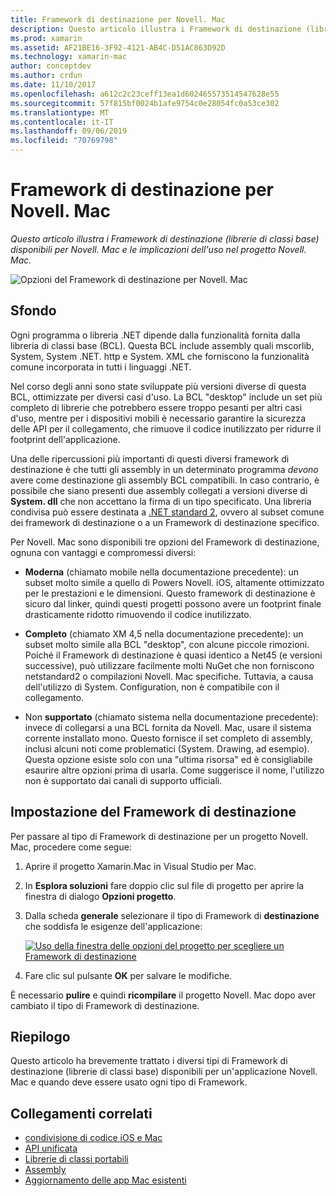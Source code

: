 ```yaml
---
title: Framework di destinazione per Novell. Mac
description: Questo articolo illustra i Framework di destinazione (librerie di classi base) disponibili per Novell. Mac e le implicazioni dell'uso nel progetto Novell. Mac.
ms.prod: xamarin
ms.assetid: AF21BE16-3F92-4121-AB4C-D51AC863D92D
ms.technology: xamarin-mac
author: conceptdev
ms.author: crdun
ms.date: 11/10/2017
ms.openlocfilehash: a612c2c23ceff13ea1d602465573514547628e55
ms.sourcegitcommit: 57f815bf0024b1afe9754c0e28054fc0a53ce302
ms.translationtype: MT
ms.contentlocale: it-IT
ms.lasthandoff: 09/06/2019
ms.locfileid: "70769798"
---
```

# <a name="target-framework-for-xamarinmac"></a>Framework di destinazione per Novell. Mac

_Questo articolo illustra i Framework di destinazione (librerie di classi base) disponibili per Novell. Mac e le implicazioni dell'uso nel progetto Novell. Mac._

![Opzioni del Framework di destinazione per Novell. Mac](target-framework-images/select-target.png "Opzioni del Framework di destinazione per Novell. Mac")

## <a name="background"></a>Sfondo

Ogni programma o libreria .NET dipende dalla funzionalità fornita dalla libreria di classi base (BCL). Questa BCL include assembly quali mscorlib, System, System .NET. http e System. XML che forniscono la funzionalità comune incorporata in tutti i linguaggi .NET.

Nel corso degli anni sono state sviluppate più versioni diverse di questa BCL, ottimizzate per diversi casi d'uso. La BCL "desktop" include un set più completo di librerie che potrebbero essere troppo pesanti per altri casi d'uso, mentre per i dispositivi mobili è necessario garantire la sicurezza delle API per il collegamento, che rimuove il codice inutilizzato per ridurre il footprint dell'applicazione.

Una delle ripercussioni più importanti di questi diversi framework di destinazione è che tutti gli assembly in un determinato programma *devono* avere come destinazione gli assembly BCL compatibili. In caso contrario, è possibile che siano presenti due assembly collegati a versioni diverse di **System. dll** che non accettano la firma di un tipo specificato. Una libreria condivisa può essere destinata a [.NET standard 2](https://blog.xamarin.com/share-code-net-standard-2-0/), ovvero al subset comune dei framework di destinazione o a un Framework di destinazione specifico.

Per Novell. Mac sono disponibili tre opzioni del Framework di destinazione, ognuna con vantaggi e compromessi diversi:

- **Moderna** (chiamato mobile nella documentazione precedente): un subset molto simile a quello di Powers Novell. iOS, altamente ottimizzato per le prestazioni e le dimensioni. Questo framework di destinazione è sicuro dal linker, quindi questi progetti possono avere un footprint finale drasticamente ridotto rimuovendo il codice inutilizzato.

- **Completo** (chiamato XM 4,5 nella documentazione precedente): un subset molto simile alla BCL "desktop", con alcune piccole rimozioni. Poiché il Framework di destinazione è quasi identico a Net45 (e versioni successive), può utilizzare facilmente molti NuGet che non forniscono netstandard2 o compilazioni Novell. Mac specifiche. Tuttavia, a causa dell'utilizzo di System. Configuration, non è compatibile con il collegamento.

- Non **supportato** (chiamato sistema nella documentazione precedente): invece di collegarsi a una BCL fornita da Novell. Mac, usare il sistema corrente installato mono. Questo fornisce il set completo di assembly, inclusi alcuni noti come problematici (System. Drawing, ad esempio). Questa opzione esiste solo con una "ultima risorsa" ed è consigliabile esaurire altre opzioni prima di usarla. Come suggerisce il nome, l'utilizzo non è supportato dai canali di supporto ufficiali.

## <a name="setting-the-target-framework"></a>Impostazione del Framework di destinazione

Per passare al tipo di Framework di destinazione per un progetto Novell. Mac, procedere come segue:

1. Aprire il progetto Xamarin.Mac in Visual Studio per Mac.
2. In **Esplora soluzioni** fare doppio clic sul file di progetto per aprire la finestra di dialogo **Opzioni progetto**.
3. Dalla scheda **generale** selezionare il tipo di Framework di **destinazione** che soddisfa le esigenze dell'applicazione:

    [![Uso della finestra delle opzioni del progetto per scegliere un Framework di destinazione](target-framework-images/select-target-full.png "Uso della finestra delle opzioni del progetto per scegliere un Framework di destinazione")](target-framework-images/select-target-full-large.png#lightbox)

4. Fare clic sul pulsante **OK** per salvare le modifiche.

È necessario **pulire** e quindi **ricompilare** il progetto Novell. Mac dopo aver cambiato il tipo di Framework di destinazione.

## <a name="summary"></a>Riepilogo

Questo articolo ha brevemente trattato i diversi tipi di Framework di destinazione (librerie di classi base) disponibili per un'applicazione Novell. Mac e quando deve essere usato ogni tipo di Framework.

## <a name="related-links"></a>Collegamenti correlati

- [condivisione di codice iOS e Mac](~/cross-platform/macios/index.md)
- [API unificata](~/cross-platform/macios/unified/index.md)
- [Librerie di classi portabili](~/cross-platform/app-fundamentals/pcl.md)
- [Assembly](~/cross-platform/internals/available-assemblies.md)
- [Aggiornamento delle app Mac esistenti](~/cross-platform/macios/unified/updating-mac-apps.md)
